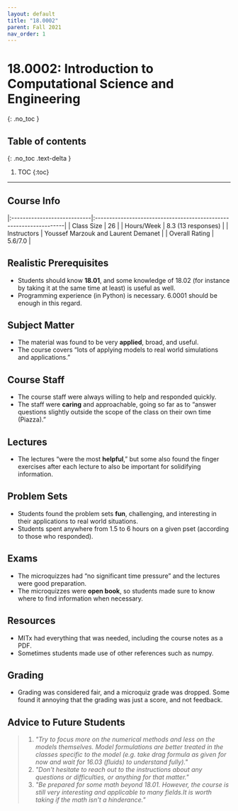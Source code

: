 ```yaml
---
layout: default
title: "18.0002"
parent: Fall 2021
nav_order: 1
---
```


# 18.0002: Introduction to Computational Science and Engineering
{: .no_toc }

## Table of contents
{: .no_toc .text-delta }

1. TOC
{:toc}

---

## Course Info

|:----------------------------|:-------------------------------------------------------------------|
| Class Size    		| 26                                                     		|
| Hours/Week        	| 8.3 (13  responses)                                          	| 
| Instructors         	| Youssef Marzouk and Laurent Demanet                 |
| Overall Rating	| 5.6/7.0						|

## Realistic Prerequisites
* Students should know **18.01**, and some knowledge of 18.02 (for instance by taking it at the same time at least) is useful as well.
* Programming experience (in Python) is necessary. 6.0001 should be enough in this regard.

## Subject Matter
* The material was found to be very **applied**, broad, and useful.
* The course covers “lots of applying models to real world simulations and applications.”

## Course Staff
* The course staff were always willing to help and responded quickly.
* The staff were **caring** and approachable, going so far as to “answer questions slightly outside the scope of the class on their own time (Piazza).”

## Lectures
* The lectures “were the most **helpful**,” but some also found the finger exercises after each lecture to also be important for solidifying information.

## Problem Sets
* Students found the problem sets **fun**, challenging, and interesting in their applications to real world situations.
* Students spent anywhere from 1.5 to 6 hours on a given pset (according to those who responded).

## Exams
* The microquizzes had “no significant time pressure” and the lectures were good preparation.
* The microquizzes were **open book**, so students made sure to know where to find information when necessary.

## Resources
* MITx had everything that was needed, including the course notes as a PDF.
* Sometimes students made use of other references such as numpy.

## Grading
* Grading was considered fair, and a microquiz grade was dropped. Some found it annoying that the grading was just a score, and not feedback.

## Advice to Future Students
> 1. *"Try to focus more on the numerical methods and less on the models themselves. Model formulations are better treated in the classes specific to the model (e.g. take drag formula as given for now and wait for 16.03 (fluids) to understand fully)."* 
> 2. *"Don't hesitate to reach out to the instructions about any questions or difficulties, or anything for that matter."*
> 3. *"Be prepared for some math beyond 18.01. However, the course is still very interesting and applicable to many fields.It is worth taking if the math isn't a hinderance."*

